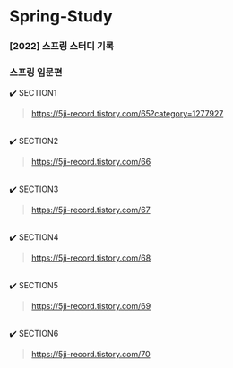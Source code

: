 # Spring-Study
### [2022] 스프링 스터디 기록

<h3>스프링 입문편</h3>

✔️ SECTION1

> https://5ji-record.tistory.com/65?category=1277927
<br>
✔️ SECTION2 

> https://5ji-record.tistory.com/66
<br>
✔️ SECTION3

> https://5ji-record.tistory.com/67
<br>
✔️ SECTION4

> https://5ji-record.tistory.com/68
<br>
✔️ SECTION5

> https://5ji-record.tistory.com/69
<br>
✔️ SECTION6

> https://5ji-record.tistory.com/70

